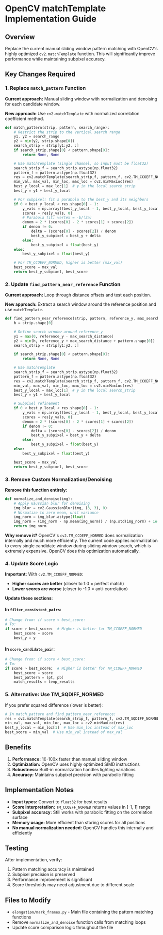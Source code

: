 # OpenCV matchTemplate Implementation Guide

## Overview

Replace the current manual sliding window pattern matching with OpenCV's highly optimized `cv2.matchTemplate` function. This will significantly improve performance while maintaining subpixel accuracy.

## Key Changes Required

### 1. Replace `match_pattern` Function

**Current approach:** Manual sliding window with normalization and denoising for each candidate window.

**New approach:** Use `cv2.matchTemplate` with normalized correlation coefficient method.

```python
def match_pattern(strip, pattern, search_range):
    # Restrict the strip to the vertical search range
    y1, y2 = search_range
    y2 = min(y2, strip.shape[0])
    search_strip = strip[y1:y2, :]
    if search_strip.shape[0] < pattern.shape[0]:
        return None, None

    # Use matchTemplate (single channel, so input must be float32)
    search_strip_f = search_strip.astype(np.float32)
    pattern_f = pattern.astype(np.float32)
    res = cv2.matchTemplate(search_strip_f, pattern_f, cv2.TM_CCOEFF_NORMED)
    min_val, max_val, min_loc, max_loc = cv2.minMaxLoc(res)
    best_y_local = max_loc[1]  # y in the local search_strip
    best_y = y1 + best_y_local

    # For subpixel: fit a parabola to the best_y and its neighbors
    if 0 < best_y_local < res.shape[0] - 1:
        y_vals = np.array([best_y_local - 1, best_y_local, best_y_local + 1])
        scores = res[y_vals, 0]
        # Parabola fit: vertex = -b/(2a)
        denom = 2 * (scores[0] - 2 * scores[1] + scores[2])
        if denom != 0:
            delta = (scores[0] - scores[2]) / denom
            best_y_subpixel = best_y + delta
        else:
            best_y_subpixel = float(best_y)
    else:
        best_y_subpixel = float(best_y)

    # For TM_CCOEFF_NORMED, higher is better (max_val)
    best_score = max_val
    return best_y_subpixel, best_score
```

### 2. Update `find_pattern_near_reference` Function

**Current approach:** Loop through distance offsets and test each position.

**New approach:** Extract a search window around the reference position and use `matchTemplate`.

```python
def find_pattern_near_reference(strip, pattern, reference_y, max_search_distance=20):
    h = strip.shape[0]

    # Define search window around reference_y
    y1 = max(0, reference_y - max_search_distance)
    y2 = min(h, reference_y + max_search_distance + pattern.shape[0])
    search_strip = strip[y1:y2, :]

    if search_strip.shape[0] < pattern.shape[0]:
        return None, None

    # Use matchTemplate
    search_strip_f = search_strip.astype(np.float32)
    pattern_f = pattern.astype(np.float32)
    res = cv2.matchTemplate(search_strip_f, pattern_f, cv2.TM_CCOEFF_NORMED)
    min_val, max_val, min_loc, max_loc = cv2.minMaxLoc(res)
    best_y_local = max_loc[1]  # y in the local search_strip
    best_y = y1 + best_y_local

    # Subpixel refinement
    if 0 < best_y_local < res.shape[0] - 1:
        y_vals = np.array([best_y_local - 1, best_y_local, best_y_local + 1])
        scores = res[y_vals, 0]
        denom = 2 * (scores[0] - 2 * scores[1] + scores[2])
        if denom != 0:
            delta = (scores[0] - scores[2]) / denom
            best_y_subpixel = best_y + delta
        else:
            best_y_subpixel = float(best_y)
    else:
        best_y_subpixel = float(best_y)

    best_score = max_val
    return best_y_subpixel, best_score
```

### 3. Remove Custom Normalization/Denoising

**Remove this function entirely:**

```python
def normalize_and_denoise(img):
    # Apply Gaussian blur for denoising
    img_blur = cv2.GaussianBlur(img, (3, 3), 0)
    # Normalize to zero mean, unit variance
    img_norm = img_blur.astype(float)
    img_norm = (img_norm - np.mean(img_norm)) / (np.std(img_norm) + 1e-8)
    return img_norm
```

**Why remove it?** OpenCV's `cv2.TM_CCOEFF_NORMED` does normalization internally and much more efficiently. The current code applies normalization to every single candidate window during sliding window search, which is extremely expensive. OpenCV does this optimization automatically.

### 4. Update Score Logic

**Important:** With `cv2.TM_CCOEFF_NORMED`:

- **Higher scores are better** (closer to 1.0 = perfect match)
- **Lower scores are worse** (closer to -1.0 = anti-correlation)

**Update these sections:**

#### In `filter_consistent_pairs`:

```python
# Change from: if score < best_score:
# To:
if score > best_score:  # Higher is better for TM_CCOEFF_NORMED
    best_score = score
    best_y = y
```

#### In `score_candidate_pair`:

```python
# Change from: if score < best_score:
# To:
if score > best_score:  # Higher is better for TM_CCOEFF_NORMED
    best_score = score
    best_pattern = (pt, pb)
    match_results = temp_results
```

### 5. Alternative: Use TM_SQDIFF_NORMED

If you prefer squared difference (lower is better):

```python
# In match_pattern and find_pattern_near_reference:
res = cv2.matchTemplate(search_strip_f, pattern_f, cv2.TM_SQDIFF_NORMED)
min_val, max_val, min_loc, max_loc = cv2.minMaxLoc(res)
best_y_local = min_loc[1]  # Use min_loc instead of max_loc
best_score = min_val  # Use min_val instead of max_val
```

## Benefits

1. **Performance:** 10-100x faster than manual sliding window
2. **Optimization:** OpenCV uses highly optimized SIMD instructions
3. **Robustness:** Built-in normalization handles lighting variations
4. **Accuracy:** Maintains subpixel precision with parabolic fitting

## Implementation Notes

- **Input types:** Convert to `float32` for best results
- **Score interpretation:** `TM_CCOEFF_NORMED` returns values in [-1, 1] range
- **Subpixel accuracy:** Still works with parabolic fitting on the correlation surface
- **Memory usage:** More efficient than storing scores for all positions
- **No manual normalization needed:** OpenCV handles this internally and efficiently

## Testing

After implementation, verify:

1. Pattern matching accuracy is maintained
2. Subpixel precision is preserved
3. Performance improvement is significant
4. Score thresholds may need adjustment due to different scale

## Files to Modify

- `elongation/mark_frames.py` - Main file containing the pattern matching functions
- Remove `normalize_and_denoise` function calls from matching loops
- Update score comparison logic throughout the file
